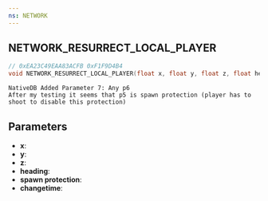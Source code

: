 ```yaml
---
ns: NETWORK
---
```

## NETWORK_RESURRECT_LOCAL_PLAYER

```c
// 0xEA23C49EAA83ACFB 0xF1F9D4B4
void NETWORK_RESURRECT_LOCAL_PLAYER(float x, float y, float z, float heading, BOOL unk, BOOL changetime);
```

```
NativeDB Added Parameter 7: Any p6
After my testing it seems that p5 is spawn protection (player has to shoot to disable this protection)
```

## Parameters
* **x**: 
* **y**: 
* **z**: 
* **heading**: 
* **spawn protection**: 
* **changetime**: 

